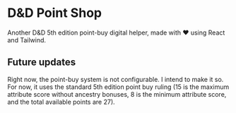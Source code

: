 # D&D Point Shop

Another D&D 5th edition point-buy digital helper, made with ❤️ using React and Tailwind.

## Future updates

Right now, the point-buy system is not configurable. I intend to make it so. For now, it uses the standard 5th edition point buy ruling (15 is the maximum attribute score without ancestry bonuses, 8 is the minimum attribute score, and the total available points are 27).
